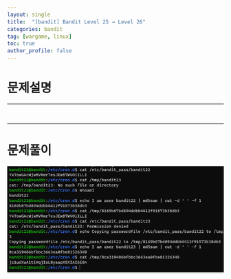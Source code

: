 ```yaml
---
layout: single
title:  "[bandit] Bandit Level 25 → Level 26"
categories: bandit
tag: [wargame, linux]
toc: true
author_profile: false
---
```




# 문제설명
<hr size=10 noshade>

<br/>
<hr size=10 noshade>

# 문제풀이

<img src="../../images/2022-01-27/bandit23-2.PNG">

<p><br/>

</p>

